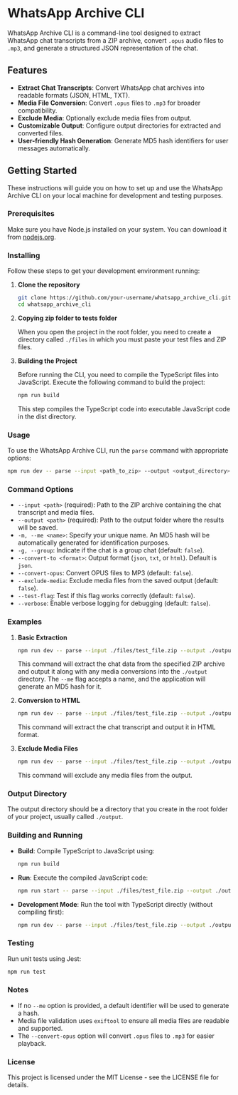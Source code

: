 # WhatsApp Archive CLI

WhatsApp Archive CLI is a command-line tool designed to extract WhatsApp chat transcripts from a ZIP archive, convert `.opus` audio files to `.mp3`, and generate a structured JSON representation of the chat.

## Features

- **Extract Chat Transcripts**: Convert WhatsApp chat archives into readable formats (JSON, HTML, TXT).
- **Media File Conversion**: Convert `.opus` files to `.mp3` for broader compatibility.
- **Exclude Media**: Optionally exclude media files from output.
- **Customizable Output**: Configure output directories for extracted and converted files.
- **User-friendly Hash Generation**: Generate MD5 hash identifiers for user messages automatically.

## Getting Started

These instructions will guide you on how to set up and use the WhatsApp Archive CLI on your local machine for development and testing purposes.

### Prerequisites

Make sure you have Node.js installed on your system. You can download it from [nodejs.org](https://nodejs.org/).

### Installing

Follow these steps to get your development environment running:

1. **Clone the repository**

   ```bash
   git clone https://github.com/your-username/whatsapp_archive_cli.git
   cd whatsapp_archive_cli
   ```

2. **Copying zip folder to tests folder**

   When you open the project in the root folder, you need to create a directory called `./files` in which you must paste your test files and ZIP files.

3. **Building the Project**

   Before running the CLI, you need to compile the TypeScript files into JavaScript. Execute the following command to build the project:

   ```bash
   npm run build
   ```

   This step compiles the TypeScript code into executable JavaScript code in the dist directory.

### Usage

To use the WhatsApp Archive CLI, run the `parse` command with appropriate options:

```bash
npm run dev -- parse --input <path_to_zip> --output <output_directory> [options]
```

### Command Options

- `--input <path>` (required): Path to the ZIP archive containing the chat transcript and media files.
- `--output <path>` (required): Path to the output folder where the results will be saved.
- `-m, --me <name>`: Specify your unique name. An MD5 hash will be automatically generated for identification purposes.
- `-g, --group`: Indicate if the chat is a group chat (default: `false`).
- `--convert-to <format>`: Output format (`json`, `txt`, or `html`). Default is `json`.
- `--convert-opus`: Convert OPUS files to MP3 (default: `false`).
- `--exclude-media`: Exclude media files from the saved output (default: `false`).
- `--test-flag`: Test if this flag works correctly (default: `false`).
- `--verbose`: Enable verbose logging for debugging (default: `false`).

### Examples

1. **Basic Extraction**

   ```bash
   npm run dev -- parse --input ./files/test_file.zip --output ./output --me JohnDoe --group
   ```

   This command will extract the chat data from the specified ZIP archive and output it along with any media conversions into the `./output` directory. The `--me` flag accepts a name, and the application will generate an MD5 hash for it.

2. **Conversion to HTML**

   ```bash
   npm run dev -- parse --input ./files/test_file.zip --output ./output --convert-to html
   ```

   This command will extract the chat transcript and output it in HTML format.

3. **Exclude Media Files**

   ```bash
   npm run dev -- parse --input ./files/test_file.zip --output ./output --exclude-media
   ```

   This command will exclude any media files from the output.

### Output Directory

The output directory should be a directory that you create in the root folder of your project, usually called `./output`.

### Building and Running

- **Build**: Compile TypeScript to JavaScript using:

  ```bash
  npm run build
  ```

- **Run**: Execute the compiled JavaScript code:

  ```bash
  npm run start -- parse --input ./files/test_file.zip --output ./output
  ```

- **Development Mode**: Run the tool with TypeScript directly (without compiling first):

  ```bash
  npm run dev -- parse --input ./files/test_file.zip --output ./output
  ```

### Testing

Run unit tests using Jest:

```bash
npm run test
```

### Notes

- If no `--me` option is provided, a default identifier will be used to generate a hash.
- Media file validation uses `exiftool` to ensure all media files are readable and supported.
- The `--convert-opus` option will convert `.opus` files to `.mp3` for easier playback.

### License

This project is licensed under the MIT License - see the LICENSE file for details.
